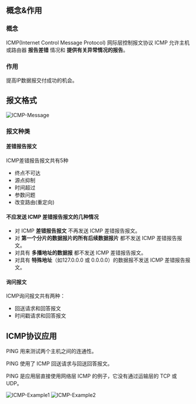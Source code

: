 ## 概念&作用
### 概念
ICMP(Internet Control Message Protocol)
网际层控制报文协议
ICMP 允许主机或路由器 **报告差错** 情况和 **提供有关异常情况的报告**。

### 作用
提高IP数据报交付成功的机会。

## 报文格式
![ICMP-Message](/assets/ICMP-Message.png)

### 报文种类
#### 差错报告报文
ICMP差错报告报文共有5种
* 终点不可达
* 源点抑制
* 时间超过
* 参数问题
* 改变路由(重定向)

#### 不应发送 ICMP 差错报告报文的几种情况
* 对 ICMP **差错报告报文** 不再发送 ICMP 差错报告报文。
* 对 **第一个分片的数据报片的所有后续数据报片** 都不发送 ICMP 差错报告报文。
* 对具有 **多播地址的数据报** 都不发送 ICMP 差错报告报文。
* 对具有 **特殊地址**（如127.0.0.0 或 0.0.0.0）的数据报不发送 ICMP 差错报告报文。

#### 询问报文
ICMP询问报文共有两种：
* 回送请求和回答报文
* 时间戳请求和回答报文

## ICMP协议应用
PING 用来测试两个主机之间的连通性。

PING 使用了 ICMP 回送请求与回送回答报文。

PING 是应用层直接使用网络层 ICMP 的例子，它没有通过运输层的 TCP 或UDP。

![ICMP-Example1](/assets/ICMP-Example1.png)
![ICMP-Example2](/assets/ICMP-Example2.png)
